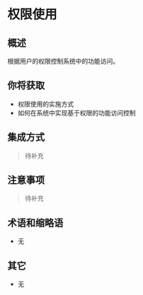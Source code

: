 # 权限使用

## 概述

根据用户的权限控制系统中的功能访问。

## 你将获取

- 权限使用的实施方式
- 如何在系统中实现基于权限的功能访问控制


## 集成方式

> 待补充

## 注意事项

> 待补充

## 术语和缩略语

- 无

## 其它

- 无
